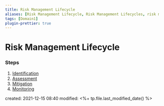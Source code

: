 ```yaml
---
title: Risk Management Lifecycle
aliases: [Risk Management Lifecycle, Risk Management Lifecycles, risk management lifecycle, risk management lifecycles]
tags: [Domain1]
plugin-prettier: true
---
```


# Risk Management Lifecycle

### Steps
1. [Identification](Lifecycle-Steps/Identification)
2. [Assessment](Lifecycle-Steps/Assessment)
3. [Mitigation](Lifecycle-Steps/Mitigation)
4. [Monitoring](Lifecycle-Steps/Monitoring-and-Reporting)

created: 2021-12-15 08:40
modified: <%+ tp.file.last_modified_date() %>
